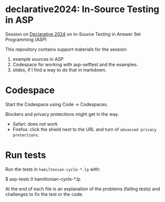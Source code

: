 # declarative2024: In-Source Testing in ASP

Session on [Declarative 2024](https://declarative.amsterdam/program) on In-Source Testing in Answer Set Programming (ASP)

This repository contains support materials for the session:

1. example sources in ASP
2. Codespace for working with asp-selftest and the examples.
3. slides, if I find a way to do that in markdown.

# Codespace

Start the Codespace using Code -> Codespaces.

Blockers and privacy protections might get in the way.

 * Safari: does not work
 * Firefox: click the shield next to the URL and turn of `advanced privacy protections`.

# Run tests

Run the tests in `hamiltonian-cycle-*.lp` with:

  $ asp-tests 0 hamiltonian-cycle-*.lp

At the end of each file is an explanation of the problems (failing tests) and challenges to fix the test or the code.
